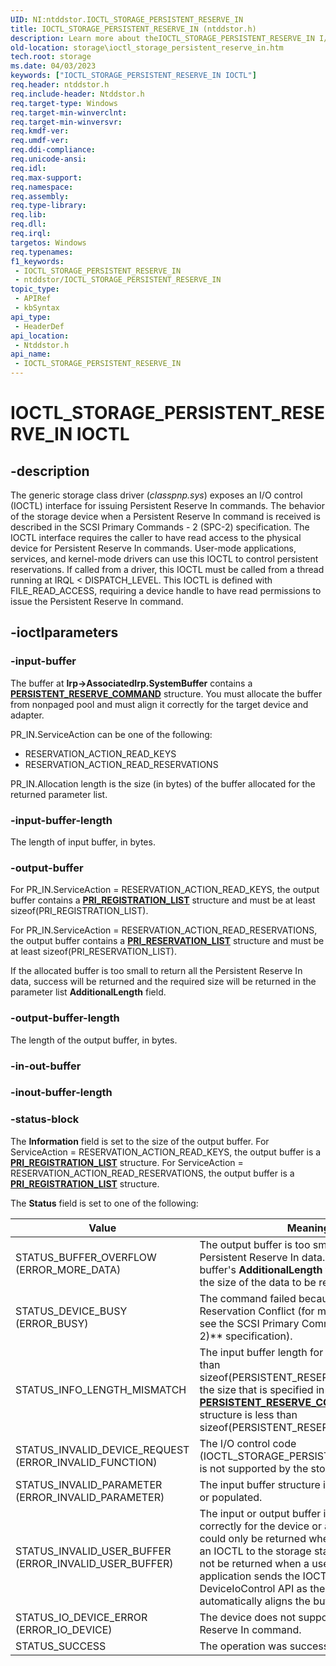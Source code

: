 ```yaml
---
UID: NI:ntddstor.IOCTL_STORAGE_PERSISTENT_RESERVE_IN
title: IOCTL_STORAGE_PERSISTENT_RESERVE_IN (ntddstor.h)
description: Learn more about theIOCTL_STORAGE_PERSISTENT_RESERVE_IN I/O control code.
old-location: storage\ioctl_storage_persistent_reserve_in.htm
tech.root: storage
ms.date: 04/03/2023
keywords: ["IOCTL_STORAGE_PERSISTENT_RESERVE_IN IOCTL"]
req.header: ntddstor.h
req.include-header: Ntddstor.h
req.target-type: Windows
req.target-min-winverclnt: 
req.target-min-winversvr: 
req.kmdf-ver: 
req.umdf-ver: 
req.ddi-compliance: 
req.unicode-ansi: 
req.idl: 
req.max-support: 
req.namespace: 
req.assembly: 
req.type-library: 
req.lib: 
req.dll: 
req.irql: 
targetos: Windows
req.typenames: 
f1_keywords:
 - IOCTL_STORAGE_PERSISTENT_RESERVE_IN
 - ntddstor/IOCTL_STORAGE_PERSISTENT_RESERVE_IN
topic_type:
 - APIRef
 - kbSyntax
api_type:
 - HeaderDef
api_location:
 - Ntddstor.h
api_name:
 - IOCTL_STORAGE_PERSISTENT_RESERVE_IN
---
```


# IOCTL_STORAGE_PERSISTENT_RESERVE_IN IOCTL

## -description

The generic storage class driver (*classpnp.sys*) exposes an I/O control (IOCTL) interface for issuing Persistent Reserve In commands. The behavior of the storage device when a Persistent Reserve In command is received is described in the SCSI Primary Commands - 2 (SPC-2) specification. The IOCTL interface requires the caller to have read access to the physical device for Persistent Reserve In commands. User-mode applications, services, and kernel-mode drivers can use this IOCTL to control persistent reservations. If called from a driver, this IOCTL must be called from a thread running at IRQL < DISPATCH_LEVEL. This IOCTL is defined with FILE_READ_ACCESS, requiring a device handle to have read permissions to issue the Persistent Reserve In command.

## -ioctlparameters

### -input-buffer

The buffer at **Irp->AssociatedIrp.SystemBuffer** contains a [**PERSISTENT_RESERVE_COMMAND**](/windows-hardware/drivers/ddi/ntddstor/ns-ntddstor-_persistent_reserve_command) structure. You must allocate the buffer from nonpaged pool and must align it correctly for the  target device and adapter.

PR_IN.ServiceAction can be one of the following:

* RESERVATION_ACTION_READ_KEYS
* RESERVATION_ACTION_READ_RESERVATIONS

PR_IN.Allocation length is the size (in bytes) of the buffer allocated for the returned parameter list.

### -input-buffer-length

The length of input buffer, in bytes.

### -output-buffer

For PR_IN.ServiceAction = RESERVATION_ACTION_READ_KEYS, the output buffer contains a [**PRI_REGISTRATION_LIST**](/windows-hardware/drivers/ddi/scsi/ns-scsi-pri_registration_list) structure and must be at least sizeof(PRI_REGISTRATION_LIST).

For PR_IN.ServiceAction = RESERVATION_ACTION_READ_RESERVATIONS, the output buffer contains a [**PRI_RESERVATION_LIST**](/windows-hardware/drivers/ddi/minitape/ns-minitape-pri_reservation_list) structure and must be at least sizeof(PRI_RESERVATION_LIST).

If the allocated buffer is too small to return all the Persistent Reserve In data, success will be returned and the required size will be returned in the parameter list **AdditionalLength** field.

### -output-buffer-length

The length of the output buffer, in bytes.

### -in-out-buffer

### -inout-buffer-length

### -status-block

The **Information** field is set to the size of the output buffer. For ServiceAction = RESERVATION_ACTION_READ_KEYS, the output buffer is a [**PRI_REGISTRATION_LIST**](/windows-hardware/drivers/ddi/scsi/ns-scsi-pri_registration_list) structure. For ServiceAction = RESERVATION_ACTION_READ_RESERVATIONS, the output buffer is a [**PRI_REGISTRATION_LIST**](/windows-hardware/drivers/ddi/scsi/ns-scsi-pri_registration_list) structure.

The **Status** field is set to one of the following:

| Value | Meaning |
| ----- | ------- |
| STATUS_BUFFER_OVERFLOW (ERROR_MORE_DATA) | The output buffer is too small to hold the Persistent Reserve In data. The output buffer's **AdditionalLength** field will contain the size of the data to be returned. |
| STATUS_DEVICE_BUSY (ERROR_BUSY) | The command failed because of a Reservation Conflict (for more information, see the SCSI Primary Commands - 2 (SPC-2)** specification). |
| STATUS_INFO_LENGTH_MISMATCH | The input buffer length for the IOCTL is less than sizeof(PERSISTENT_RESERVE_COMMAND) or the size that is specified in the [**PERSISTENT_RESERVE_COMMAND**](ns-ntddstor-_persistent_reserve_command.md) data structure is less than sizeof(PERSISTENT_RESERVE_COMMAND). |
| STATUS_INVALID_DEVICE_REQUEST (ERROR_INVALID_FUNCTION) | The I/O control code (IOCTL_STORAGE_PERSISTENT_RESERVE_IN) is not supported by the storage drivers. |
| STATUS_INVALID_PARAMETER (ERROR_INVALID_PARAMETER) | The input buffer structure is incorrectly sized or populated. |
| STATUS_INVALID_USER_BUFFER (ERROR_INVALID_USER_BUFFER) | The input or output buffer is not aligned correctly for the device or adapter.  This status could only be returned when a driver sends an IOCTL to the storage stack.  This status will not be returned when a user-mode application sends the IOCTL through the DeviceIoControl API as the I/O Manager automatically aligns the buffers. |
| STATUS_IO_DEVICE_ERROR (ERROR_IO_DEVICE) | The device does not support the Persistent Reserve In command. |
| STATUS_SUCCESS | The operation was successful. |
